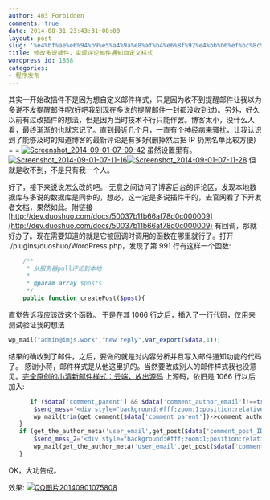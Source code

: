 ```yaml
---
author: 403 Forbidden
comments: true
date: 2014-08-31 23:43:31+00:00
layout: post
slug: '%e4%bf%ae%e6%94%b9%e5%a4%9a%e8%af%b4%e6%8f%92%e4%bb%b6%ef%bc%8c%e5%ae%9e%e7%8e%b0%e8%af%84%e8%ae%ba%e9%82%ae%e4%bb%b6%e9%80%9a%e7%9f%a5%e8%87%aa%e5%ae%9a%e4%b9%89%e6%a0%b7%e5%bc%8f'
title: 修改多说插件，实现评论邮件通知自定义样式
wordpress_id: 1858
categories:
- 程序发布
---
```

其实一开始改插件不是因为想自定义邮件样式，只是因为收不到提醒邮件让我以为多说不发提醒邮件呢(好吧我到现在多说的提醒邮件一封都没收到过)。另外，好久以前有过改插件的想法，但是因为当时技术不行只能作罢。博客太小，没什么人看，最终渐渐的也就忘记了。直到最近几个月，一直有个神经病来骚扰，让我认识到了能够及时的知道博客的最新评论是有多好(删掉然后把 IP 扔黑名单比较方便) = =
[![Screenshot_2014-09-01-07-09-42](/uploads/2014/09/Screenshot_2014-09-01-07-09-42-1024x576.png)](/uploads/2014/09/Screenshot_2014-09-01-07-09-42.png)
虽然设置里有。
[![Screenshot_2014-09-01-07-11-16](/uploads/2014/09/Screenshot_2014-09-01-07-11-16-576x1024.png)](/uploads/2014/09/Screenshot_2014-09-01-07-11-16.png)[![Screenshot_2014-09-01-07-11-28](/uploads/2014/09/Screenshot_2014-09-01-07-11-28-576x1024.png)](/uploads/2014/09/Screenshot_2014-09-01-07-11-28.png)
但就是收不到，不是只有我一个人。

好了，接下来说说怎么改的吧。
无意之间访问了博客后台的评论区，发现本地数据库与多说的数据库是同步的，想必，这一定是多说插件干的，去官网看了下开发者文档，果然如此。附链接 [http://dev.duoshuo.com/docs/50037b11b66af78d0c000009](http://dev.duoshuo.com/docs/50037b11b66af78d0c000009)
有回调，那就好办了。现在需要知道的就是它被回调时调用的函数在哪里就行了。打开 ./plugins/duoshuo/WordPress.php，发现了第 991 行有这样一个函数:
```php
 	/**
	 * 从服务器pull评论到本地
	 * 
	 * @param array $posts
	 */
	public function createPost($post){
```

直觉告诉我应该改这个函数。
于是在其 1066 行之后，插入了一行代码，仅用来测试验证我的想法
```php
wp_mail("admin@imjs.work","new reply",var_export($data,1));
```

结果的确收到了邮件，之后，要做的就是对内容分析并且写入邮件通知功能的代码了。
感谢小蒋，邮件样式是从他这里扒的。当然要改成别人的邮件样式我也没意见。[完全原创的小清新邮件样式：云端，放出源码](http://www.zntec.cn/archives/cloud-mail.html)
上源码，依旧是 1066 行以后加入:
```php
      if ($data['comment_parent'] && $data['comment_author_email']!==trim(get_comment($data['comment_parent'])->comment_author_email)) { //当父级评论存在时并且父级评论作者不是当前评论作者时发送通知邮件
       $send_mess='<div style="background:#fff;zoom:1;position:relative;z-index:1;margin:50px auto;"><!--小蒋原创!--><table width="556" cellspacing="0" cellpadding="0" border="0" align="center" style="margin: 0 auto; font: normal 12px/1 微软雅黑,Tahoma,Helvetica,Arial,sans-serif; background: #fff; line-height: 20px;"><tbody><tr><td height="115" background="http://apps.qiniudn.com/cloud-mail/header.jpg"><!--小蒋博客!--><div style="padding: 0 30px 40px;"><h2 style="color:#fff;font-size:14px;font-weight:normal;padding:0;"><span style="color: #ED5224">&gt;&nbsp;</span>您在&nbsp;<!--小蒋原创!--><a style="text-decoration:none;color: #ED5224;" href="' . get_option('home') . '" title="' . get_option('blogname') . '" target="_blank">' . get_option('blogname') . '</a>&nbsp;中的留言有回复啦！</h2></div><!--小蒋博客!--></td></tr><tr><td valign="top" background="http://apps.qiniudn.com/cloud-mail/body.jpg" style="padding: 0 25px;"><table width="100%"><tbody><tr><td><div style="font-size:12px;color:#777;padding:0px 6px 1px;"><!--小蒋博客!--><p>' . trim(get_comment($data['comment_parent'])->comment_author) . '&nbsp;同学，您曾在《&nbsp;' . get_the_title($data['comment_post_ID']) . '&nbsp;》中发表评论：</p><p style="color: #777;border: 1px solid #DDD;padding: 5px 8px 5px 8px;background-color: #FCFCFC;border-radius: 3px 3px 3px 3px;font-size: 12px;line-height: 22px;font-family: Consolas,Courier,minispace,Lucida Console;">' . nl2br(get_comment($data['comment_parent'])->comment_content) . '</p><!--小蒋原创!--><p>' . trim($data['comment_author']) . '&nbsp;给您的回复如下:</p><p style="color: #777;border: 1px solid #DDD;padding: 5px 8px 5px 8px;background-color: #FCFCFC;border-radius: 3px 3px 3px 3px;font-size: 12px;line-height: 22px;font-family: Consolas,Courier,minispace,Lucida Console;">' . nl2br($data['comment_content']) . '</p><p>您可以点击&nbsp;<a style="text-decoration:none; color:#12addb" href="' . htmlspecialchars(get_comment_link($data['comment_parent'])) . '" title="单击查看完整的回复内容" target="_blank">&nbsp;查看完整的回复內容</a><!--小蒋原创!-->，欢迎回访&nbsp;<a style="text-decoration:none; color:#12addb" href="' . get_option('home') . '" title="' . get_option('blogname') . '" target="_blank">' . get_option('blogname') . '</a>&nbsp;！</p></div></td></tr></tbody></table></td></tr><tr><td height="15" background="http://apps.qiniudn.com/cloud-mail/footer.jpg"></td></tr></tbody></table></div><!--小蒋博客!-->';
       wp_mail(trim(get_comment($data['comment_parent'])->comment_author_email),'您在 [' . get_option("blogname") . '] 的留言有了回复',$send_mess,"Content-Type: text/html;charset=utf-8");
   }
   if (get_the_author_meta('user_email',get_post($data['comment_post_ID'])->post_author)!==$data["comment_author_email"] && trim(get_comment($data['comment_parent'])->comment_author_email)!==get_the_author_meta('user_email',get_post($data['comment_post_ID'])->post_author)) { //当评论用户不是本文作者并且被回复的父级评论作者不是本文作者时发送邮件，后面一个条件为了防止发送两封邮件
       $send_mess_2='<div style="background:#fff;zoom:1;position:relative;z-index:1;margin:50px auto;"><!--小蒋原创!--><table width="556" cellspacing="0" cellpadding="0" border="0" align="center" style="margin: 0 auto; font: normal 12px/1 微软雅黑,Tahoma,Helvetica,Arial,sans-serif; background: #fff; line-height: 20px;"><tbody><tr><td height="115" background="http://apps.qiniudn.com/cloud-mail/header.jpg"><!--小蒋博客!--><div style="padding: 0 30px 40px;"><h2 style="color:#fff;font-size:14px;font-weight:normal;padding:0;"><span style="color: #ED5224">&gt;&nbsp;</span>您发表的文章&nbsp;<!--小蒋原创!--><a style="text-decoration:none;color: #ED5224;" href="' . htmlspecialchars(get_comment_link($data['comment_ID'])) . '" title="' . get_the_title($data['comment_post_ID']) . '" target="_blank">' . get_the_title($data['comment_post_ID']) . '</a>&nbsp;有回复啦！</h2></div><!--小蒋博客!--></td></tr><tr><td valign="top" background="http://apps.qiniudn.com/cloud-mail/body.jpg" style="padding: 0 25px;"><table width="100%"><tbody><tr><td><div style="font-size:12px;color:#777;padding:0px 6px 1px;"><p>' . trim($data['comment_author']) . '&nbsp;给您的回复如下:</p><p style="color: #777;border: 1px solid #DDD;padding: 5px 8px 5px 8px;background-color: #FCFCFC;border-radius: 3px 3px 3px 3px;font-size: 12px;line-height: 22px;font-family: Consolas,Courier,minispace,Lucida Console;">' . nl2br($data['comment_content']) . '</p><p>您可以点击&nbsp;<a style="text-decoration:none; color:#12addb" href="' . htmlspecialchars(get_comment_link($data['comment_ID'])) . '" title="单击查看完整的回复内容" target="_blank">&nbsp;查看完整的回复內容</a></p></div></td></tr></tbody></table></td></tr><tr><td height="15" background="http://apps.qiniudn.com/cloud-mail/footer.jpg"></td></tr></tbody></table></div><!--小蒋博客!-->';
       wp_mail(get_the_author_meta('user_email',get_post($data['comment_post_ID'])->post_author),'您的文章 ['.get_the_title($data['comment_post_ID']).'] 有了回复',$send_mess_2,"Content-Type: text/html;charset=utf-8");
   }
```

OK，大功告成。

效果:
[![QQ图片20140901075808](/uploads/2014/09/QQ图片20140901075808-1024x502.jpg)](/uploads/2014/09/QQ图片20140901075808.jpg)
